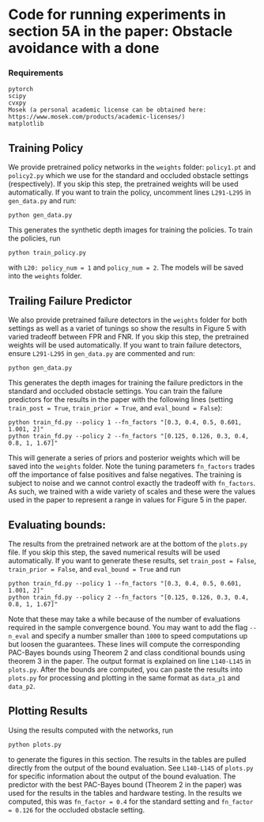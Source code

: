 # Code for running experiments in section 5A in the paper: Obstacle avoidance with a done

### Requirements
```
pytorch
scipy
cvxpy
Mosek (a personal academic license can be obtained here: https://www.mosek.com/products/academic-licenses/)
matplotlib
```


## Training Policy
We provide pretrained policy networks in the `weights` folder: `policy1.pt` and `policy2.py` which we use for the standard and occluded obstacle settings (respectively). If you skip this step, the pretrained weights will be used automatically. If you want to train the policy, uncomment lines `L291-L295` in `gen_data.py` and run:
```
python gen_data.py
```
This generates the synthetic depth images for training the policies. To train the policies, run
```
python train_policy.py
```
with `L20: policy_num = 1` and `policy_num = 2`. The models will be saved into the `weights` folder. 


## Trailing Failure Predictor
We also provide pretrained failure detectors in the `weights` folder for both settings as well as a variet of tunings so show the results in Figure 5 with varied tradeoff between FPR and FNR. If you skip this step, the pretrained weights will be used automatically. If you want to train failure detectors, ensure `L291-L295` in `gen_data.py` are commented and run:
```
python gen_data.py
```
This generates the depth images for training the failure predictors in the standard and occluded obstacle settings. You can train the failure predictors for the results in the paper with the following lines (setting `train_post = True`, `train_prior = True`, and `eval_bound = False`):
```
python train_fd.py --policy 1 --fn_factors "[0.3, 0.4, 0.5, 0.601, 1.001, 2]"
python train_fd.py --policy 2 --fn_factors "[0.125, 0.126, 0.3, 0.4, 0.8, 1, 1.67]"
```
This will generate a series of priors and posterior weights which will be saved into the `weights` folder. Note the tuning parameters `fn_factors` trades off the importance of false positives and false negatives. The training is subject to noise and we cannot control exactly the tradeoff with `fn_factors`. As such, we trained with a wide variety of scales and these were the values used in the paper to represent a range in values for Figure 5 in the paper.

## Evaluating bounds:
The results from the pretrained network are at the bottom of the `plots.py` file. If you skip this step, the saved numerical results will be used automatically. If you want to generate these results, set `train_post = False`, `train_prior = False`, and `eval_bound = True` and run
```
python train_fd.py --policy 1 --fn_factors "[0.3, 0.4, 0.5, 0.601, 1.001, 2]"
python train_fd.py --policy 2 --fn_factors "[0.125, 0.126, 0.3, 0.4, 0.8, 1, 1.67]" 
```
Note that these may take a while because of the number of evaluations required in the sample convergence bound. You may want to add the flag `--n_eval` and specify a number smaller than `1000` to speed computations up but loosen the guarantees. These lines will compute the corresponding PAC-Bayes bounds using Theorem 2 and class conditional bounds using theorem 3 in the paper. The output format is explained on line `L140-L145` in `plots.py`. After the bounds are computed, you can paste the results into `plots.py` for processing and plotting in the same format as `data_p1` and `data_p2`.

## Plotting Results
Using the results computed with the networks, run 
```
python plots.py
``` 
to generate the figures in this section. The results in the tables are pulled directly from the output of the bound evaluation. See `L140-L145` of `plots.py` for specific information about the output of the bound evaluation. The predictor with the best PAC-Bayes bound (Theorem 2 in the paper) was used for the results in the tables and hardware testing. In the results we computed, this was `fn_factor = 0.4` for the standard setting and `fn_factor = 0.126` for the occluded obstacle setting. 